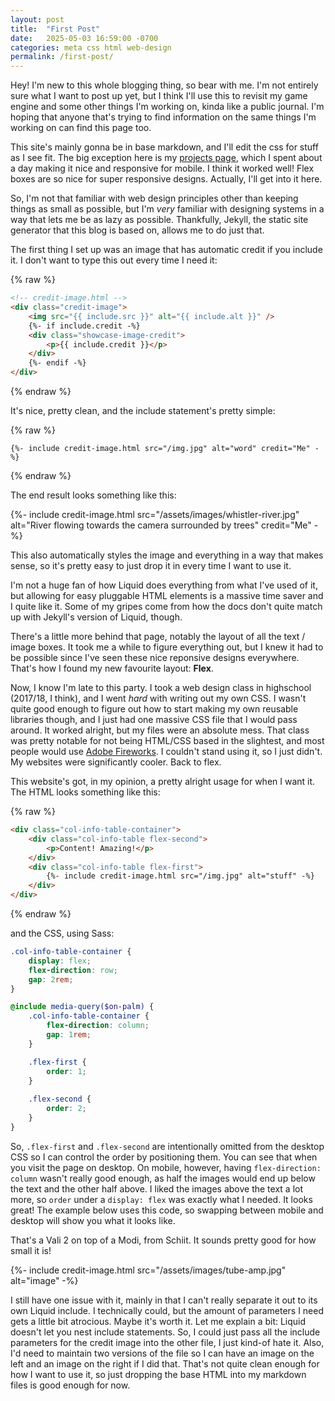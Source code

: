```yaml
---
layout: post
title:  "First Post"
date:   2025-05-03 16:59:00 -0700
categories: meta css html web-design
permalink: /first-post/
---
```

Hey! I'm new to this whole blogging thing, so bear with me. I'm not entirely sure what I want to post up yet, but I think I'll use this to revisit my game engine and some other things I'm working on, kinda like a public journal. I'm hoping that anyone that's trying to find information on the same things I'm working on can find this page too.

This site's mainly gonna be in base markdown, and I'll edit the css for stuff as I see fit. The big exception here is my [projects page](/projects), which I spent about a day making it nice and responsive for mobile. I think it worked well! Flex boxes are so nice for super responsive designs. Actually, I'll get into it here.

So, I'm not that familiar with web design principles other than keeping things as small as possible, but I'm *very* familiar with designing systems in a way that lets me be as lazy as possible. Thankfully, Jekyll, the static site generator that this blog is based on, allows me to do just that.

The first thing I set up was an image that has automatic credit if you include it. I don't want to type this out every time I need it:

{% raw %}
```html
<!-- credit-image.html --> 
<div class="credit-image">
    <img src="{{ include.src }}" alt="{{ include.alt }}" />
    {%- if include.credit -%}
    <div class="showcase-image-credit">
        <p>{{ include.credit }}</p>
    </div>
    {%- endif -%}
</div>
```
{% endraw %}

It's nice, pretty clean, and the include statement's pretty simple:

{% raw %}
```liquid
{%- include credit-image.html src="/img.jpg" alt="word" credit="Me" -%}
```
{% endraw %}

The end result looks something like this:

<div class="blog-image">
{%- include credit-image.html src="/assets/images/whistler-river.jpg" alt="River flowing towards the camera surrounded by trees" credit="Me" -%}
</div>

This also automatically styles the image and everything in a way that makes sense, so it's pretty easy to just drop it in every time I want to use it.

I'm not a huge fan of how Liquid does everything from what I've used of it, but allowing for easy pluggable HTML elements is a massive time saver and I quite like it. Some of my gripes come from how the docs don't quite match up with Jekyll's version of Liquid, though.

There's a little more behind that page, notably the layout of all the text / image boxes. It took me a while to figure everything out, but I knew it had to be possible since I've seen these nice reponsive designs everywhere. That's how I found my new favourite layout: **Flex**.

Now, I know I'm late to this party. I took a web design class in highschool (2017/18, I think), and I went *hard* with writing out my own CSS. I wasn't quite good enough to figure out how to start making my own reusable libraries though, and I just had one massive CSS file that I would pass around. It worked alright, but my files were an absolute mess. That class was pretty notable for not being HTML/CSS based in the slightest, and most people would use [Adobe Fireworks](https://en.wikipedia.org/wiki/Adobe_Fireworks). I couldn't stand using it, so I just didn't. My websites were significantly cooler. Back to flex.

This website's got, in my opinion, a pretty alright usage for when I want it. The HTML looks something like this:

{% raw %}
```html
<div class="col-info-table-container">
    <div class="col-info-table flex-second">
        <p>Content! Amazing!</p>
    </div>
    <div class="col-info-table flex-first">
        {%- include credit-image.html src="/img.jpg" alt="stuff" -%}
    </div>
</div>
```
{% endraw %}

and the CSS, using Sass:
```scss
.col-info-table-container {
    display: flex;
    flex-direction: row;
    gap: 2rem;
}

@include media-query($on-palm) {
    .col-info-table-container {
        flex-direction: column;
        gap: 1rem;
    }

    .flex-first {
        order: 1;
    }
    
    .flex-second {
        order: 2;
    }
}
```

So, `.flex-first` and `.flex-second` are intentionally omitted from the desktop CSS so I can control the order by positioning them. You can see that when you visit the page on desktop. On mobile, however, having `flex-direction: column` wasn't really good enough, as half the images would end up below the text and the other half above. I liked the images above the text a lot more, so `order` under a `display: flex` was exactly what I needed. It looks great! The example below uses this code, so swapping between mobile and desktop will show you what it looks like.

<div class="col-info-table-container">
    <div class="col-info-table flex-second">
        <p>That's a Vali 2 on top of a Modi, from Schiit. It sounds pretty good for how small it is!</p>
    </div>
    <div class="col-info-table flex-first">
        {%- include credit-image.html src="/assets/images/tube-amp.jpg" alt="image" -%}
    </div>
</div>

I still have one issue with it, mainly in that I can't really separate it out to its own Liquid include. I technically could, but the amount of parameters I need gets a little bit atrocious. Maybe it's worth it. Let me explain a bit: Liquid doesn't let you nest include statements. So, I could just pass all the include parameters for the credit image into the other file, I just kind-of hate it. Also, I'd need to maintain two versions of the file so I can have an image on the left and an image on the right if I did that. That's not quite clean enough for how I want to use it, so just dropping the base HTML into my markdown files is good enough for now.